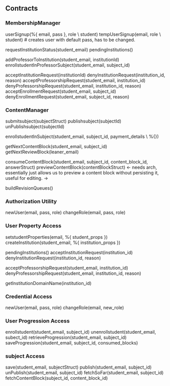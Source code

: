 ## Contracts

### MembershipManager

userSignup(%{ email, pass }, role \\ student)
tempUserSignup(email, role \\ student) # creates user with default pass, has to be changed.

requestInstitutionStatus(student_email)
pendingInstitutions()

addProfessorToInstitution(student_email, institutionId)
enrollstudentInProfessorSubject(student_email, subject_id)

acceptInstitutionRequest(institutionId)
denyInstitutionRequest(institution_id, reason)
acceptProfessorshipRequest(student_email, institution_id)
denyProfessorshipRequest(student_email, institution_id, reason)
acceptEnrollmentRequest(student_email, subject_id)
denyEnrollmentRequest(student_email, subject_id, reason)

### ContentManager

submitsubject(subjectStruct)
publishsubject(subjectId)
unPublishsubject(subjectId)

enrollstudentInSubject(student_email, subject_id, payment_details \\ %{})

getNextContentBlock(student_email, subject_id)
getNextReviewBlock(leaner_email)

consumeContentBlock(student_email, subject_id, content_block_id, answerStruct)
previewContentBlock(contentBlockStruct) <- needs arch, essentially just allows us to preview a content block without persisting it, useful for editing. ->
 
buildRevisionQueues()

### Authorization Utility

newUser(email, pass, role)
changeRole(email, pass, role)

### User Property Access

setstudentProperties(email, %{ student_props })
createInstitution(student_email, %{ institution_props })

pendingInstitutions()
acceptInstitutionRequest(institution_id)
denyInstitutionRequest(institution_id, reason)

acceptProfessorshipRequest(student_email, institution_id)
denyProfessorshipRequest(student_email, institution_id, reason)

getInstitutionDomainName(institution_id)

### Credential Access

newUser(email, pass, role)
changeRole(email, new_role)

### User Progression Access

enrollstudent(student_email, subject_id)
unenrollstudent(student_email, subect_id)
retrieveProgression(student_email, subject_id)
saveProgression(student_email, subject_id, consumed_blocks)

### subject Access

save(student_email, subjectStruct)
publish(student_email, subject_id)
unPublish(student_email, subject_id)
fetchSoFar(student_email, subject_id)
fetchContentBlock(subject_id, content_block_id)
